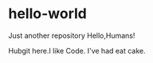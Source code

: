 # hello-world
Just another repository
 Hello,Humans!
 
 Hubgit here.I like Code.
 I've had eat cake.

